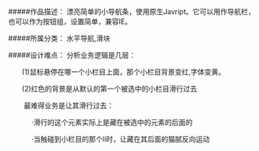 #####作品描述：
漂亮简单的小导航条，使用原生Javript。它可以用作导航栏，也可以作为按钮组，设置简单，兼容IE。

#####所属分类：
水平导航,滑块

#####设计难点：
分析业务逻辑是几层：

       (1)鼠标悬停在哪一个小栏目上面，那个小栏目背景变红,字体变黄。

       (2)红色的背景是从默认的第一个被选中的小栏目滑行过去

        最难得业务是让其滑行过去：

            ·滑行的这个元素实际上是藏在被选中的元素的后面的

            ·当触碰到小栏目的那个li时，让藏在其后面的猫腻反向运动